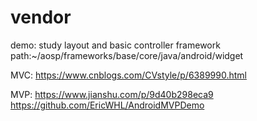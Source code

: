 # vendor
demo:
study layout and basic controller
framework path:~/aosp/frameworks/base/core/java/android/widget

MVC:
https://www.cnblogs.com/CVstyle/p/6389990.html

MVP:
https://www.jianshu.com/p/9d40b298eca9
https://github.com/EricWHL/AndroidMVPDemo